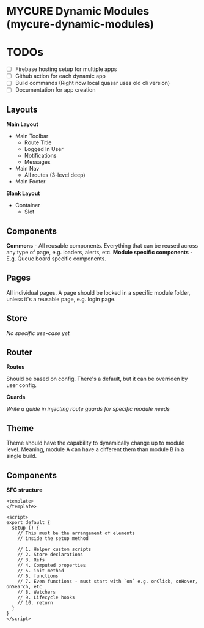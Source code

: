 # MYCURE Dynamic Modules (mycure-dynamic-modules)

# TODOs

- [ ] Firebase hosting setup for multiple apps
- [ ] Github action for each dynamic app
- [ ] Build commands (Right now local quasar uses old cli version)
- [ ] Documentation for app creation

## Layouts

**Main Layout**

- Main Toolbar
  - Route Title
  - Logged In User
  - Notifications
  - Messages
- Main Nav
  - All routes (3-level deep)
- Main Footer

**Blank Layout**

- Container
  - Slot

## Components

**Commons** - All reusable components. Everything that can be reused across any type of page, e.g. loaders, alerts, etc.
**Module specific components** - E.g. Queue board specific components.

## Pages

All individual pages. A page should be locked in a specific module folder, unless it's a reusable page, e.g. login page.

## Store

*No specific use-case yet*

## Router

**Routes**

Should be based on config. There's a default, but it can be overriden by user config.

**Guards**

*Write a guide in injecting route guards for specific module needs*

## Theme

Theme should have the capability to dynamically change up to module level. Meaning, module A can have a different them than module B in a single build.

## Components

**SFC structure**

```vue
<template>
</template>

<script>
export default {
  setup () {
    // This must be the arrangement of elements
    // inside the setup method

    // 1. Helper custom scripts
    // 2. Store declarations
    // 3. Refs
    // 4. Computed properties
    // 5. init method
    // 6. functions
    // 7. Even functions - must start with `on` e.g. onClick, onHover, onSearch, etc
    // 8. Watchers
    // 9. Lifecycle hooks
    // 10. return
  }
}
</script>
```
